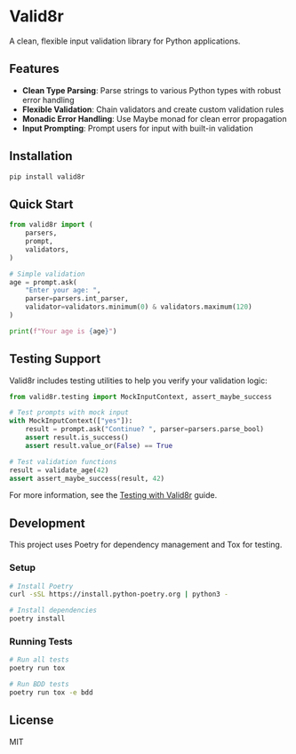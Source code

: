 # Valid8r

A clean, flexible input validation library for Python applications.

## Features

- **Clean Type Parsing**: Parse strings to various Python types with robust error handling
- **Flexible Validation**: Chain validators and create custom validation rules
- **Monadic Error Handling**: Use Maybe monad for clean error propagation
- **Input Prompting**: Prompt users for input with built-in validation

## Installation

```bash
pip install valid8r
```

## Quick Start

```python
from valid8r import (
    parsers,
    prompt,
    validators, 
)

# Simple validation
age = prompt.ask(
    "Enter your age: ",
    parser=parsers.int_parser,
    validator=validators.minimum(0) & validators.maximum(120)
)

print(f"Your age is {age}")
```

## Testing Support

Valid8r includes testing utilities to help you verify your validation logic:

```python
from valid8r.testing import MockInputContext, assert_maybe_success

# Test prompts with mock input
with MockInputContext(["yes"]):
    result = prompt.ask("Continue? ", parser=parsers.parse_bool)
    assert result.is_success()
    assert result.value_or(False) == True

# Test validation functions
result = validate_age(42)
assert assert_maybe_success(result, 42)
```

For more information, see the [Testing with Valid8r](docs/user_guide/testing.rst) guide.

## Development

This project uses Poetry for dependency management and Tox for testing.

### Setup

```bash
# Install Poetry
curl -sSL https://install.python-poetry.org | python3 -

# Install dependencies
poetry install
```

### Running Tests

```bash
# Run all tests
poetry run tox

# Run BDD tests
poetry run tox -e bdd
```

## License
MIT
